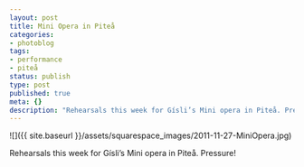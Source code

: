 ```yaml
---
layout: post
title: Mini Opera in Piteå
categories:
- photoblog
tags:
- performance
- piteå
status: publish
type: post
published: true
meta: {}
description: "Rehearsals this week for Gísli’s Mini opera in Piteå. Pressure!"
---
```


![]({{ site.baseurl }}/assets/squarespace_images/2011-11-27-MiniOpera.jpg)

Rehearsals this week for Gísli’s Mini opera in Piteå. Pressure!
